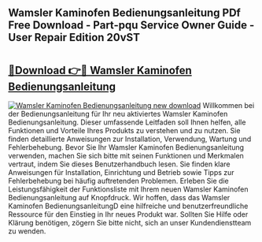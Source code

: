 ## Wamsler Kaminofen Bedienungsanleitung PDf Free Download - Part-pqu Service Owner Guide - User Repair Edition 20vST

# <h2><a href="http://df4dkt.blite.top/?on=Wamsler+Kaminofen+Bedienungsanleitung">🔗Download 👉🔴 Wamsler Kaminofen Bedienungsanleitung</a></h2>

[![Wamsler Kaminofen Bedienungsanleitung new download](https://i.imgur.com/lujVjoI.png)](http://df4dkt.blite.top/?on=Wamsler+Kaminofen+Bedienungsanleitung)
Willkommen bei der Bedienungsanleitung für Ihr neu aktiviertes Wamsler Kaminofen Bedienungsanleitung. Dieser umfassende Leitfaden soll Ihnen helfen, alle Funktionen und Vorteile Ihres Produkts zu verstehen und zu nutzen. Sie finden detaillierte Anweisungen zur Installation, Verwendung, Wartung und Fehlerbehebung. Bevor Sie Ihr Wamsler Kaminofen Bedienungsanleitung verwenden, machen Sie sich bitte mit seinen Funktionen und Merkmalen vertraut, indem Sie dieses Benutzerhandbuch lesen. Sie finden klare Anweisungen für Installation, Einrichtung und Betrieb sowie Tipps zur Fehlerbehebung bei häufig auftretenden Problemen. Erleben Sie die Leistungsfähigkeit der Funktionsliste mit Ihrem neuen Wamsler Kaminofen Bedienungsanleitung auf Knopfdruck. Wir hoffen, dass das Wamsler Kaminofen BedienungsanleitungD eine hilfreiche und benutzerfreundliche Ressource für den Einstieg in Ihr neues Produkt war. Sollten Sie Hilfe oder Klärung benötigen, zögern Sie bitte nicht, sich an unser Kundendienstteam zu wenden.
